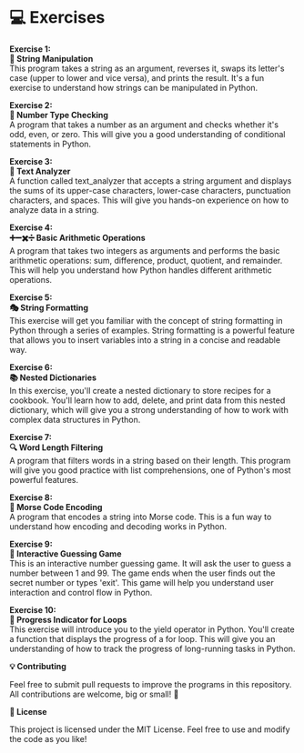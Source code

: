 # 💻 Exercises<br>
**Exercise 1: <br>
🔄 String Manipulation**<br>
This program takes a string as an argument, reverses it, swaps its letter's case (upper to lower and vice versa), and prints the result. It's a fun exercise to understand how strings can be manipulated in Python.

**Exercise 2: <br>
🔢 Number Type Checking**<br>
A program that takes a number as an argument and checks whether it's odd, even, or zero. This will give you a good understanding of conditional statements in Python.

**Exercise 3: <br>
🔎 Text Analyzer**<br>
A function called text_analyzer that accepts a string argument and displays the sums of its upper-case characters, lower-case characters, punctuation characters, and spaces. This will give you hands-on experience on how to analyze data in a string.

**Exercise 4: <br>
➕➖✖️➗ Basic Arithmetic Operations**<br>
A program that takes two integers as arguments and performs the basic arithmetic operations: sum, difference, product, quotient, and remainder. This will help you understand how Python handles different arithmetic operations.

**Exercise 5:<br>
🎭 String Formatting**<br>
This exercise will get you familiar with the concept of string formatting in Python through a series of examples. String formatting is a powerful feature that allows you to insert variables into a string in a concise and readable way.

**Exercise 6: <br>
📚 Nested Dictionaries**<br>
In this exercise, you'll create a nested dictionary to store recipes for a cookbook. You'll learn how to add, delete, and print data from this nested dictionary, which will give you a strong understanding of how to work with complex data structures in Python.

**Exercise 7: <br>
🔍 Word Length Filtering**<br>
A program that filters words in a string based on their length. This program will give you good practice with list comprehensions, one of Python's most powerful features.

**Exercise 8: <br>
📡 Morse Code Encoding**<br>
A program that encodes a string into Morse code. This is a fun way to understand how encoding and decoding works in Python.

**Exercise 9: <br>
🎲 Interactive Guessing Game**<br>
This is an interactive number guessing game. It will ask the user to guess a number between 1 and 99. The game ends when the user finds out the secret number or types 'exit'. This game will help you understand user interaction and control flow in Python.

**Exercise 10: <br>
🔄 Progress Indicator for Loops**<br>
This exercise will introduce you to the yield operator in Python. You'll create a function that displays the progress of a for loop. This will give you an understanding of how to track the progress of long-running tasks in Python.

**💡 Contributing**

Feel free to submit pull requests to improve the programs in this repository. All contributions are welcome, big or small! 🙌

**📄 License**

This project is licensed under the MIT License. Feel free to use and modify the code as you like!
